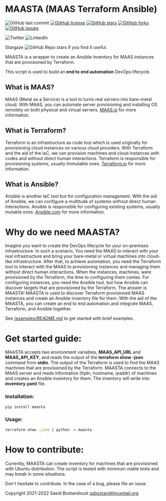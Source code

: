 # MAASTA (MAAS Terraform Ansible)

![GitHub last commit](https://img.shields.io/github/last-commit/ssbostan/maasta)
[![GitHub license](https://img.shields.io/github/license/ssbostan/maasta)](https://github.com/ssbostan/maasta/blob/master/LICENSE)
[![GitHub stars](https://img.shields.io/github/stars/ssbostan/maasta)](https://github.com/ssbostan/maasta/stargazers)
[![GitHub forks](https://img.shields.io/github/forks/ssbostan/maasta)](https://github.com/ssbostan/maasta/network)
[![GitHub issues](https://img.shields.io/github/issues/ssbostan/maasta)](https://github.com/ssbostan/maasta/issues)

![Twitter](https://img.shields.io/twitter/follow/saeidbostan?style=social)
![LinkedIn](https://shields.io/badge/style-ssbostan-black?logo=linkedin&label=LinkedIn&link=https://www.linkedin.com/in/ssbostan)

Stargaze ![GitHub Repo stars](https://img.shields.io/github/stars/ssbostan/maasta?style=social) if you find it useful.

MAASTA is a wrapper to create an Ansible inventory for MAAS instances that are provisioned by Terraform.

This script is used to build an **end to end automation** DevOps lifecycle.

## What is MAAS?

MAAS (Metal as a Service) is a tool to turns real servers into bare-metal cloud. With MAAS, you can automate server provisioning and installing OS remotely on both physical and virtual servers. [MAAS.io](https://maas.io/) for more information.

## What is Terraform?

Terraform is an infrastructure as code tool which is used originally for provisioning cloud instances on various cloud providers. With Terraform and the aid of the IaC, we can provision machines and cloud instances with codes and without direct human interactions. Terraform is responsible for provisioning systems, usually Immutable ones. [Terraform.io](https://www.terraform.io/) for more information.

## What is Ansible?

Ansible is another IaC tool but for configuration management. With the aid of Ansible, we can configure a multitude of systems without direct human interactions. Ansible is responsible for configuring existing systems, usually mutable ones. [Ansible.com](https:/ansible.com/) for more information.

# Why do we need MAASTA?

Imagine you want to create the DevOps lifecycle for your on-premises infrastructure. In such a scenario, You need the MAAS to interact with your real infrastructure and bring your bare-metal or virtual machines into cloud-like infrastructure. After that, to achieve automation, you need the Terraform tool to interact with the MAAS to provisioning instances and managing them without direct human interactions. When the instances, machines, were provisioned by the Terraform, the time to configuring them comes. For configuring instances, you need the Ansible tool, but how Ansible can discover targets that are provisioned by the Terraform. The answer is MAASTA! MAASTA is used to discover Terraform provisioned MAAS instances and create an Ansible inventory file for them. With the aid of the MAASTA, you can create an end to end automation and integrate MAAS, Terraform, and Ansible together.

See [/examples/README.md](https://github.com/ssbostan/maasta/tree/master/examples) to get started with brief examples.

# Get started guide:

MAASTA accepts two environment variables, **MAAS_API_URL** and **MAAS_API_KEY**, and reads the output of the **terraform show -json** command from **stdin**. The output of the Terraform is used to find the MAAS machines that are provisioned by the Terraform. MAASTA connects to the MAAS server and reads information (fqdn, hostname, ipaddr) of machines and creates an Ansible inventory for them. The inventory will write into **inventory.yaml** file.

### Installation:

```bash
pip install maasta
```

### Usage:

```bash
terraform show -json | python -m maasta
```

# How to contribute:

Currently, MAASTA can create inventory for machines that are provisioned with Ubuntu distribution. The script is tested with minimum viable tests and may break in some situations.

Don't hesitate to contribute. In the case of a bug, please file an issue.

Copyright 2021-2022 Saeid Bostandoust <ssbostan@linuxmail.org>
